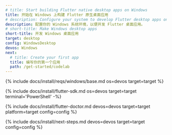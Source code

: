 ```yaml
---
# title: Start building Flutter native desktop apps on Windows
title: 开始在 Windows 上构建 Flutter 原生桌面应用
# description: Configure your system to develop Flutter desktop apps on Windows.
description: 配置你的 Windows 系统环境，以便开发 Flutter 桌面应用。
# short-title: Make Windows desktop apps
short-title: 开发 Windows 桌面应用
target: desktop
config: WindowsDesktop
devos: Windows
next:
  # title: Create your first app
  title: 编写你的第一个应用
  path: /get-started/codelab
---
```


{% include docs/install/reqs/windows/base.md os=devos target=target %}

{% include docs/install/flutter-sdk.md os=devos target=target terminal='PowerShell' -%}

{% include docs/install/flutter-doctor.md devos=devos target=target platform=target config=config %}

{% include docs/install/next-steps.md devos=devos target=target config=config %}
